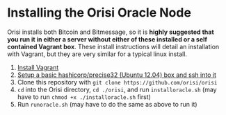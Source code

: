 # Installing the Orisi Oracle Node

Orisi installs both Bitcoin and Bitmessage, so it is **highly suggested that you run it in either a server without either of these installed or a self contained Vagrant box**. These install instructions will detail an installation with Vagrant, but they are very similar for a typical linux install.

1. [Install Vagrant](http://docs.vagrantup.com/v2/installation/index.html)
1. [Setup a basic hashicorp/precise32 (Ubuntu 12.04) box and ssh into it](http://docs.vagrantup.com/v2/getting-started/index.html)
1. Clone this repository with `git clone https://github.com/orisi/orisi`
1. `cd` into the Orisi directory, `cd ./orisi`, and run `installoracle.sh` (may have to run `chmod +x ./installoracle.sh` first)
1. Run `runoracle.sh` (may have to do the same as above to run it)
